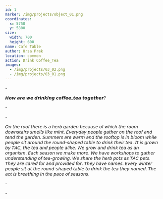 ```yaml
---
id: 1
marker: /img/projects/object_01.png
coordinates:
  x: 5750
  y: 5800
size:
  width: 700
  height: 600
name: Cafe Table
author: Ursa Prek
location: common
action: Drink Coffee_Tea
images:
  - /img/projects/03_02.png
  - /img/projects/03_01.png
---
```

\-

𝙃𝙤𝙬 𝙖𝙧𝙚 𝙬𝙚 𝙙𝙧𝙞𝙣𝙠𝙞𝙣𝙜 𝙘𝙤𝙛𝙛𝙚𝙚_𝙩𝙚𝙖 𝙩𝙤𝙜𝙚𝙩𝙝𝙚𝙧?

\-

\-

𝘖𝘯 𝘵𝘩𝘦 𝘳𝘰𝘰𝘧 𝘵𝘩𝘦𝘳𝘦 𝘪𝘴 𝘢 𝘩𝘦𝘳𝘣 𝘨𝘢𝘳𝘥𝘦𝘯 𝘣𝘦𝘤𝘢𝘶𝘴𝘦 𝘰𝘧 𝘸𝘩𝘪𝘤𝘩 𝘵𝘩𝘦 𝘳𝘰𝘰𝘮 𝘥𝘰𝘸𝘯𝘴𝘵𝘢𝘪𝘳𝘴 𝘴𝘮𝘦𝘭𝘭𝘴 𝘭𝘪𝘬𝘦 𝘮𝘪𝘯𝘵. 𝘌𝘷𝘦𝘳𝘺𝘥𝘢𝘺 𝘱𝘦𝘰𝘱𝘭𝘦 𝘨𝘢𝘵𝘩𝘦𝘳 𝘰𝘯 𝘵𝘩𝘦 𝘳𝘰𝘰𝘧 𝘢𝘯𝘥 𝘵𝘦𝘯𝘥 𝘵𝘩𝘦 𝘨𝘢𝘳𝘥𝘦𝘯. 𝘚𝘶𝘮𝘮𝘦𝘳𝘴 𝘢𝘳𝘦 𝘸𝘢𝘳𝘮 𝘢𝘯𝘥 𝘵𝘩𝘦 𝘳𝘰𝘰𝘧𝘵𝘰𝘱 𝘪𝘴 𝘪𝘯 𝘣𝘭𝘰𝘰𝘮 𝘸𝘩𝘪𝘭𝘦 𝘱𝘦𝘰𝘱𝘭𝘦 𝘴𝘪𝘵 𝘢𝘳𝘰𝘶𝘯𝘥 𝘵𝘩𝘦 𝘳𝘰𝘶𝘯𝘥-𝘴𝘩𝘢𝘱𝘦𝘥 𝘵𝘢𝘣𝘭𝘦 𝘵𝘰 𝘥𝘳𝘪𝘯𝘬 𝘵𝘩𝘦𝘪𝘳 𝘵𝘦𝘢. 𝘐𝘵 𝘪𝘴 𝘨𝘳𝘰𝘸𝘯 𝘣𝘺 𝘛𝘈𝘊, 𝘵𝘩𝘦 𝘵𝘦𝘢 𝘢𝘯𝘥 𝘱𝘦𝘰𝘱𝘭𝘦 𝘢𝘭𝘪𝘬𝘦. 𝘞𝘦 𝘨𝘳𝘰𝘸 𝘢𝘯𝘥 𝘥𝘳𝘪𝘯𝘬 𝘵𝘦𝘢 𝘢𝘴 𝘢𝘯 𝘰𝘳𝘨𝘢𝘯𝘪𝘴𝘮. 𝘌𝘢𝘤𝘩 𝘴𝘦𝘢𝘴𝘰𝘯 𝘸𝘦 𝘮𝘢𝘬𝘦 𝘮𝘰𝘳𝘦. 𝘞𝘦 𝘩𝘢𝘷𝘦 𝘸𝘰𝘳𝘬𝘴𝘩𝘰𝘱𝘴 𝘵𝘰 𝘨𝘢𝘵𝘩𝘦𝘳 𝘶𝘯𝘥𝘦𝘳𝘴𝘵𝘢𝘯𝘥𝘪𝘯𝘨 𝘰𝘧 𝘵𝘦𝘢-𝘨𝘳𝘰𝘸𝘪𝘯𝘨. 𝘞𝘦 𝘴𝘩𝘢𝘳𝘦 𝘵𝘩𝘦 𝘩𝘦𝘳𝘣 𝘱𝘰𝘵𝘴 𝘢𝘴 𝘛𝘈𝘊 𝘱𝘦𝘵𝘴. 𝘛𝘩𝘦𝘺 𝘢𝘳𝘦 𝘤𝘢𝘳𝘦𝘥 𝘧𝘰𝘳 𝘢𝘯𝘥 𝘱𝘳𝘰𝘷𝘪𝘥𝘦𝘥 𝘧𝘰𝘳. 𝘛𝘩𝘦𝘺 𝘩𝘢𝘷𝘦 𝘯𝘢𝘮𝘦𝘴. 𝘌𝘷𝘦𝘳𝘺 𝘸𝘪𝘯𝘵𝘦𝘳 𝘱𝘦𝘰𝘱𝘭𝘦 𝘴𝘪𝘵 𝘢𝘵 𝘵𝘩𝘦 𝘳𝘰𝘶𝘯𝘥-𝘴𝘩𝘢𝘱𝘦𝘥 𝘵𝘢𝘣𝘭𝘦 𝘵𝘰 𝘥𝘳𝘪𝘯𝘬 𝘵𝘩𝘦 𝘵𝘦𝘢 𝘵𝘩𝘦𝘺 𝘯𝘢𝘮𝘦𝘥. 𝘛𝘩𝘦 𝘢𝘤𝘵 𝘪𝘴 𝘣𝘳𝘦𝘢𝘵𝘩𝘪𝘯𝘨 𝘪𝘯 𝘵𝘩𝘦 𝘱𝘢𝘤𝘦 𝘰𝘧 𝘴𝘦𝘢𝘴𝘰𝘯𝘴.

\-

\-

![]()